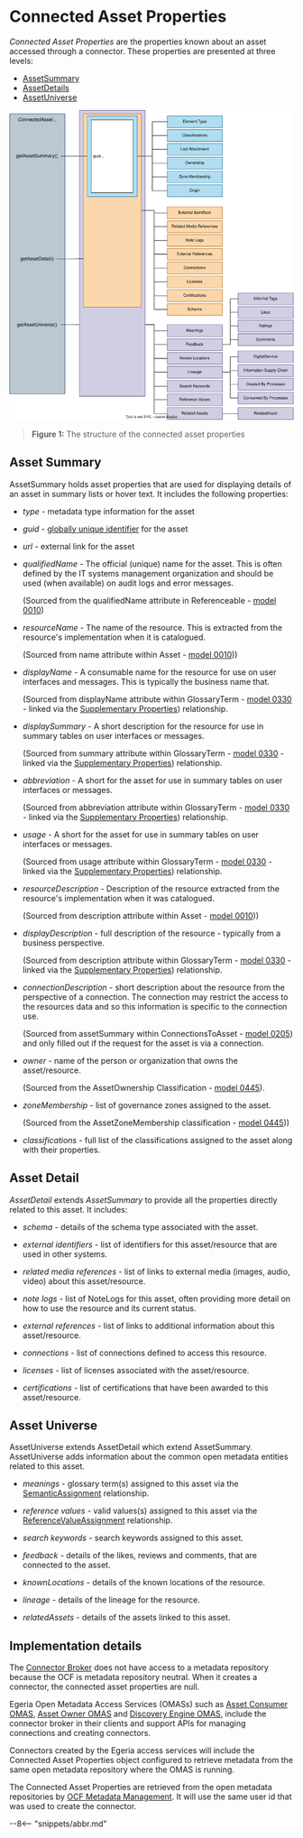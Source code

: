 <!-- SPDX-License-Identifier: CC-BY-4.0 -->
<!-- Copyright Contributors to the ODPi Egeria project. -->

# Connected Asset Properties

*Connected Asset Properties* are the properties known about an asset accessed through a connector. These properties are presented at three levels:

- [AssetSummary](#asset-summary)
- [AssetDetails](#asset-detail)
- [AssetUniverse](#asset-universe)

![Figure 1](connected-asset-properties.svg)
> **Figure 1:** The structure of the connected asset properties

## Asset Summary

AssetSummary holds asset properties that are used for displaying details of an asset in summary lists or hover text.  It includes the following properties:

 - *type* - metadata type information for the asset
 - *guid* - [globally unique identifier](/concepts/guid) for the asset
 - *url* - external link for the asset
 - *qualifiedName* - The official (unique) name for the asset. This is often defined by the IT systems management organization and should be used (when available) on audit logs and error messages.
    
    (Sourced from the qualifiedName attribute in Referenceable - [model 0010](/types/0/0010-Base-Model))
    
 - *resourceName* - The name of the resource.  This is extracted from the resource's implementation when it is catalogued. 
    
    (Sourced from name attribute within Asset - [model 0010](/types/0/0010-Base-Model)))

 - *displayName* - A consumable name for the resource for use on user interfaces and messages.  This is typically the business name that.

    (Sourced from displayName attribute within GlossaryTerm - [model 0330](/types/3/0330-Terms) - linked via the [Supplementary Properties](/types/3/0395-Supplementary-Properties)) relationship.

 - *displaySummary* - A short description for the resource for use in summary tables on user interfaces or messages.

    (Sourced from summary attribute within GlossaryTerm - [model 0330](/types/3/0330-Terms) - linked via the [Supplementary Properties](/types/3/0395-Supplementary-Properties)) relationship.

 - *abbreviation* - A short for the asset for use in summary tables on user interfaces or messages.

    (Sourced from abbreviation attribute within GlossaryTerm - [model 0330](/types/3/0330-Terms) - linked via the [Supplementary Properties](/types/3/0395-Supplementary-Properties)) relationship.

 - *usage* - A short for the asset for use in summary tables on user interfaces or messages.

    (Sourced from usage attribute within GlossaryTerm - [model 0330](/types/3/0330-Terms) - linked via the [Supplementary Properties](/types/3/0395-Supplementary-Properties)) relationship.

 - *resourceDescription* - Description of the resource extracted from the resource's implementation when it was catalogued.
    
    (Sourced from description attribute within Asset - [model 0010](/types/0/0010-Base-Model)))

 - *displayDescription* - full description of the resource - typically from a business perspective.

    (Sourced from description attribute within GlossaryTerm - [model 0330](/types/3/0330-Terms) - linked via the [Supplementary Properties](/types/3/0395-Supplementary-Properties)) relationship.

 - *connectionDescription* - short description about the resource from the perspective of a connection.  The connection may restrict the access to the resources data and so this information is specific to the connection use.

    (Sourced from assetSummary within ConnectionsToAsset - [model 0205](/types/2/0205-Connection-Linkage)) and only filled out if the request for the asset is via a connection.

 - *owner* - name of the person or organization that owns the asset/resource.
    
    (Sourced from the AssetOwnership Classification - [model 0445](/types/4/0445-Governance-Roles)).
 
 - *zoneMembership* - list of governance zones assigned to the asset.
 
    (Sourced from the AssetZoneMembership classification - [model 0445](/types/4/0424-Governance-Zones)))
 
 - *classifications* - full list of the classifications assigned to the asset along with their properties.

## Asset Detail

*AssetDetail* extends *AssetSummary* to provide all the properties directly related to this asset.  It includes:

* *schema* - details of the schema type associated with the asset.

* *external identifiers* - list of identifiers for this asset/resource that are used in other systems.
 
* *related media references* - list of links to external media (images, audio, video) about this asset/resource.
 
* *note logs* - list of NoteLogs for this asset, often providing more detail on how to use the resource and its current status.
 
* *external references* - list of links to additional information about this asset/resource.
 
* *connections* - list of connections defined to access this resource.
 
* *licenses* - list of licenses associated with the asset/resource.
 
* *certifications* - list of certifications that have been awarded to this asset/resource.

## Asset Universe

AssetUniverse extends AssetDetail which extend AssetSummary.  AssetUniverse adds information about the common open metadata entities related to this asset.

 * *meanings* - glossary term(s) assigned to this asset via the [SemanticAssignment](/types/3/0370-Semantic-Assignment) relationship.

 * *reference values* - valid values(s) assigned to this asset via the [ReferenceValueAssignment](/types/5/0545-Reference-Value-Assignment) relationship.

 * *search keywords* - search keywords assigned to this asset.
 
 * *feedback* - details of the likes, reviews and comments, that are connected to the asset.
 
 * *knownLocations* - details of the known locations of the resource.
 
 * *lineage* - details of the lineage for the resource.
 
 * *relatedAssets* - details of the assets linked to this asset.

## Implementation details

The [Connector Broker](/concepts/connector-broker) does not have access to a metadata repository because the OCF is metadata repository neutral. When it creates a connector, the connected asset properties are null.

Egeria Open Metadata Access Services (OMASs) such as [Asset Consumer OMAS](/services/omas/asset-consumer/overview), [Asset Owner OMAS](/services/omas/asset-owner/overview) and [Discovery Engine OMAS](/services/omas/discovery-engine/overview),  include the connector broker in their clients and support APIs for managing connections and creating connectors.

Connectors created by the Egeria access services will include the Connected Asset Properties object configured to retrieve metadata from the same open metadata repository where the OMAS is running.

The Connected Asset Properties are retrieved from the open metadata repositories by [OCF Metadata Management](/services/ocf-metadata-management). It will use the same user id that was used to create the connector.

--8<-- "snippets/abbr.md"